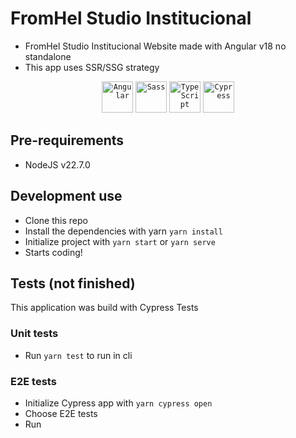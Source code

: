 
# FromHel Studio Institucional

- FromHel Studio Institucional Website made with Angular v18 no standalone
- This app uses SSR/SSG strategy

<div align="center">
	<code><img width="50" src="https://user-images.githubusercontent.com/25181517/183890595-779a7e64-3f43-4634-bad2-eceef4e80268.png" alt="Angular" title="Angular"/></code>
	<code><img width="50" src="https://user-images.githubusercontent.com/25181517/192158956-48192682-23d5-4bfc-9dfb-6511ade346bc.png" alt="Sass" title="Sass"/></code>
	<code><img width="50" src="https://user-images.githubusercontent.com/25181517/183890598-19a0ac2d-e88a-4005-a8df-1ee36782fde1.png" alt="TypeScript" title="TypeScript"/></code>
	<code><img width="50" src="https://user-images.githubusercontent.com/68279555/200387386-276c709f-380b-46cc-81fd-f292985927a8.png" alt="Cypress" title="Cypress"/></code>
</div>

## Pre-requirements

- NodeJS v22.7.0

## Development use

- Clone this repo 
- Install the dependencies with yarn `yarn install`
- Initialize project with `yarn start` or `yarn serve`
- Starts coding!

## Tests (not finished)

This application was build with Cypress Tests

### Unit tests

- Run `yarn test` to run in cli

### E2E tests

- Initialize Cypress app with `yarn cypress open`
- Choose E2E tests
- Run
